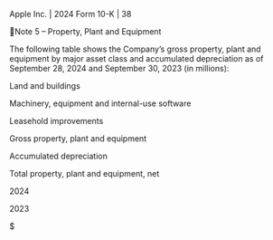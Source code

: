 Apple Inc. | 2024 Form 10-K | 38

Note 5 – Property, Plant and Equipment

The  following  table  shows  the  Company’s  gross  property,  plant  and  equipment  by  major  asset  class  and  accumulated
depreciation as of September 28, 2024 and September 30, 2023 (in millions):

Land and buildings

Machinery, equipment and internal-use software

Leasehold improvements

Gross property, plant and equipment

Accumulated depreciation

Total property, plant and equipment, net

2024

2023

$